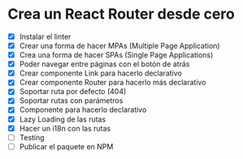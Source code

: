 # Crea un React Router desde cero

* [X] Instalar el linter
* [X] Crear una forma de hacer MPAs (Multiple Page Application)
* [X] Crea una forma de hacer SPAs (Single Page Applications)
* [X] Poder navegar entre páginas con el botón de atrás
* [X] Crear componente Link para hacerlo declarativo
* [X] Crear componente Router para hacerlo más declarativo
* [X] Soportar ruta por defecto (404)
* [X] Soportar rutas con parámetros
* [X] Componente para hacerlo declarativo
* [X] Lazy Loading de las rutas
* [X] Hacer un i18n con las rutas
* [ ] Testing
* [ ] Publicar el paquete en NPM
